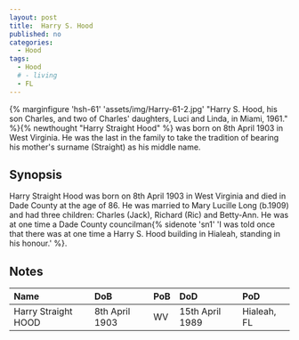 ```yaml
---
layout: post
title:  Harry S. Hood
published: no
categories: 
  - Hood
tags:
  - Hood
  # - living
  - FL
---
```

{% marginfigure 'hsh-61' 'assets/img/Harry-61-2.jpg' "Harry S. Hood, his son Charles, and two of Charles' daughters, Luci and Linda, in Miami, 1961."  %}{% newthought "Harry Straight Hood" %} was born on 8th April 1903 in West Virginia. He was the last in the family to take the tradition of bearing his mother's surname (Straight) as his middle name.
<!--more-->

## Synopsis
Harry Straight Hood was born on 8th April 1903 in West Virginia and died in Dade County at the age of 86. He was married to Mary Lucille Long (b.1909) and had three children: Charles (Jack), Richard (Ric) and Betty-Ann. He was at one time a Dade County councilman{% sidenote 'sn1' 'I was told once that there was at one time a Harry S. Hood building in Hialeah, standing in his honour.' %}.

## Notes

Name|DoB|PoB|DoD|PoD
:---|:--|:--|:--|:--
Harry Straight HOOD|8th April 1903|WV|15th April 1989|Hialeah, FL
